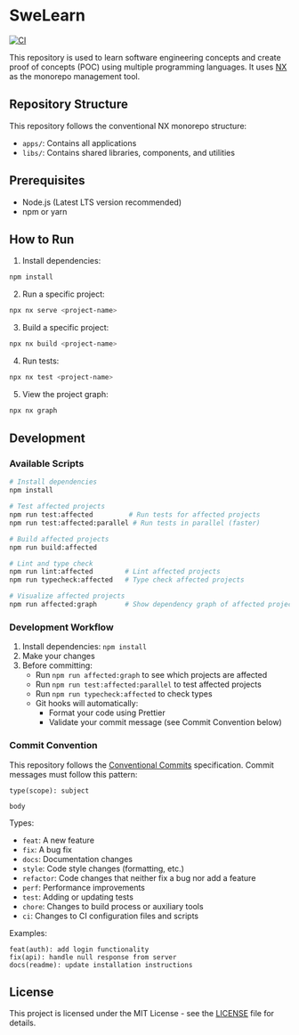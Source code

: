 # SweLearn

[![CI](https://github.com/wahidyankf/swe-learn/actions/workflows/ci.yml/badge.svg)](https://github.com/wahidyankf/swe-learn/actions/workflows/ci.yml)

This repository is used to learn software engineering concepts and create proof of concepts (POC) using multiple programming languages. It uses [NX](https://nx.dev) as the monorepo management tool.

## Repository Structure

This repository follows the conventional NX monorepo structure:

- `apps/`: Contains all applications
- `libs/`: Contains shared libraries, components, and utilities

## Prerequisites

- Node.js (Latest LTS version recommended)
- npm or yarn

## How to Run

1. Install dependencies:

```sh
npm install
```

2. Run a specific project:

```sh
npx nx serve <project-name>
```

3. Build a specific project:

```sh
npx nx build <project-name>
```

4. Run tests:

```sh
npx nx test <project-name>
```

5. View the project graph:

```sh
npx nx graph
```

## Development

### Available Scripts

```sh
# Install dependencies
npm install

# Test affected projects
npm run test:affected         # Run tests for affected projects
npm run test:affected:parallel # Run tests in parallel (faster)

# Build affected projects
npm run build:affected

# Lint and type check
npm run lint:affected        # Lint affected projects
npm run typecheck:affected   # Type check affected projects

# Visualize affected projects
npm run affected:graph       # Show dependency graph of affected projects
```

### Development Workflow

1. Install dependencies: `npm install`
2. Make your changes
3. Before committing:
   - Run `npm run affected:graph` to see which projects are affected
   - Run `npm run test:affected:parallel` to test affected projects
   - Run `npm run typecheck:affected` to check types
   - Git hooks will automatically:
     - Format your code using Prettier
     - Validate your commit message (see Commit Convention below)

### Commit Convention

This repository follows the [Conventional Commits](https://www.conventionalcommits.org/) specification. Commit messages must follow this pattern:

```
type(scope): subject

body
```

Types:

- `feat`: A new feature
- `fix`: A bug fix
- `docs`: Documentation changes
- `style`: Code style changes (formatting, etc.)
- `refactor`: Code changes that neither fix a bug nor add a feature
- `perf`: Performance improvements
- `test`: Adding or updating tests
- `chore`: Changes to build process or auxiliary tools
- `ci`: Changes to CI configuration files and scripts

Examples:

```
feat(auth): add login functionality
fix(api): handle null response from server
docs(readme): update installation instructions
```

## License

This project is licensed under the MIT License - see the [LICENSE](LICENSE) file for details.
